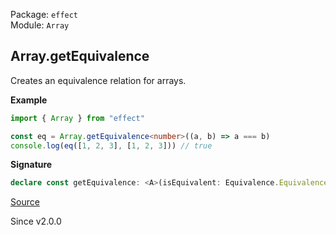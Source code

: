 Package: `effect`<br />
Module: `Array`<br />

## Array.getEquivalence

Creates an equivalence relation for arrays.

**Example**

```ts
import { Array } from "effect"

const eq = Array.getEquivalence<number>((a, b) => a === b)
console.log(eq([1, 2, 3], [1, 2, 3])) // true
```

**Signature**

```ts
declare const getEquivalence: <A>(isEquivalent: Equivalence.Equivalence<A>) => Equivalence.Equivalence<ReadonlyArray<A>>
```

[Source](https://github.com/Effect-TS/effect/tree/main/packages/effect/src/Array.ts#L3077)

Since v2.0.0
